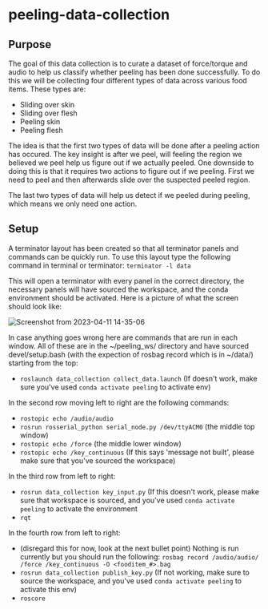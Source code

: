 # peeling-data-collection

## Purpose

The goal of this data collection is to curate a dataset of force/torque and audio to help us classify whether peeling has been done successfully.
To do this we will be collecting four different types of data across various food items.  These types are:
- Sliding over skin
- Sliding over flesh
- Peeling skin
- Peeling flesh

The idea is that the first two types of data will be done after a peeling action has occured.  The key insight is after we peel, will feeling the region we believed we peel help us figure out if we actually peeled. One downside to doing this is that it requires two actions to figure out if we peeling. First we need to peel and then afterwards slide over the suspected peeled region.

The last two types of data will help us detect if we peeled during peeling, which means we only need one action.  

## Setup

A terminator layout has been created so that all terminator panels and commands can be quickly run. To use this layout type the following command in terminal or terminator: `terminator -l data`

This will open a terminator with every panel in the correct directory, the necessary panels will have sourced the workspace, and the conda environment should be activated.  Here is a picture of what the screen should look like:

![Screenshot from 2023-04-11 14-35-06](https://user-images.githubusercontent.com/40637887/231257675-0e28f454-a5af-4860-b0eb-ff6c57158511.png)

In case anything goes wrong here are commands that are run in each window.  All of these are in the ~/peeling_ws/ directory and have sourced devel/setup.bash (with the expection of rosbag record which is in ~/data/) starting from the top:

- `roslaunch data_collection collect_data.launch` (If doesn't work, make sure you've used `conda activate peeling` to activate env)

In the second row moving left to right are the following commands:
- `rostopic echo /audio/audio`
- `rosrun rosserial_python serial_node.py /dev/ttyACM0` (the middle top window)
- `rostopic echo /force` (the middle lower window)
- `rostopic echo /key_continuous` (If this says 'message not built', please make sure that you've sourced the workspace)

In the third row from left to right:
- `rosrun data_collection key_input.py` (If this doesn't work, please make sure that workspace is sourced, and you've used `conda activate peeling` to activate the environment
- `rqt`

In the fourth row from left to right:
- (disregard this for now, look at the next bullet point) Nothing is run currently but you should run the following: `rosbag record /audio/audio/ /force /key_continuous -O <fooditem_#>.bag` 
- `rosrun data_collection publish_key.py` (If not working, make sure to source the workspace, and you've used `conda activate peeling` to activate this env)
- `roscore`

